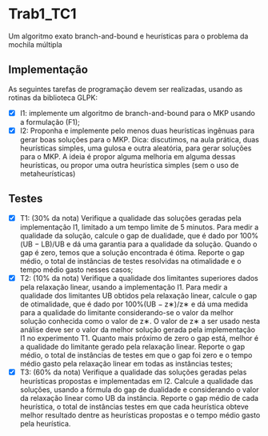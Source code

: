 # Trab1_TC1
Um algoritmo exato branch-and-bound e heurísticas para o problema da mochila múltipla

## Implementação
As seguintes tarefas de programação devem ser realizadas, usando as rotinas da biblioteca GLPK:
- [x] I1: implemente um algoritmo de branch-and-bound para o MKP usando a formulação (F1);
- [x] I2: Proponha e implemente pelo menos duas heurísticas ingênuas para gerar boas soluções para o
MKP. Dica: discutimos, na aula prática, duas heurísticas simples, uma gulosa e outra aleatória, para gerar soluções para o MKP. A ideia é propor alguma melhoria em alguma dessas heurísticas, ou propor uma outra heurística simples (sem o uso de metaheurísticas)

## Testes
- [x] T1: (30% da nota) Verifique a qualidade das soluções geradas pela implementação I1, limitado a um
tempo limite de 5 minutos. Para medir a qualidade da solução, calcule o gap de dualidade, que é
dado por 100%(UB − LB)/UB e dá uma garantia para a qualidade da solução. Quando o gap é
zero, temos que a solução encontrada é ótima. Reporte o gap médio, o total de instâncias de testes
resolvidas na otimalidade e o tempo médio gasto nesses casos;
- [x] T2: (10% da nota) Verifique a qualidade dos limitantes superiores dados pela relaxação linear, usando a
implementação I1. Para medir a qualidade dos limitantes UB obtidos pela relaxação linear, calcule
o gap de otimalidade, que é dado por 100%(UB − z∗)/z∗ e dá uma medida para a qualidade do
limitante considerando-se o valor da melhor solução conhecida como o valor de z∗. O valor de
z∗ a ser usado nesta análise deve ser o valor da melhor solução gerada pela implementação I1 no
experimento T1. Quanto mais próximo de zero o gap está, melhor é a qualidade do limitante gerado
pela relaxação linear. Reporte o gap médio, o total de instâncias de testes em que o gap foi zero e
o tempo médio gasto pela relaxação linear em todas as instâncias testes;
- [x] T3: (60% da nota) Verifique a qualidade das soluções geradas pelas heurísticas propostas e implementadas em I2. Calcule a qualidade das soluções, usando a fórmula do gap de dualidade e considerando
o valor da relaxação linear como UB da instância. Reporte o gap médio de cada heurística, o total
de instâncias testes em que cada heurística obteve melhor resultado dentre as heurísticas propostas
e o tempo médio gasto pela heurística.
